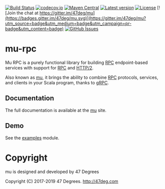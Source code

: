 
[comment]: # (Start Badges)

[![Build Status](https://travis-ci.org/higherkindness/mu.svg?branch=master)](https://travis-ci.org/higherkindness/mu) [![codecov.io](http://codecov.io/gh/higherkindness/mu/branch/master/graph/badge.svg)](http://codecov.io/gh/higherkindness/mu) [![Maven Central](https://img.shields.io/badge/maven%20central-0.18.0-green.svg)](https://oss.sonatype.org/#nexus-search;gav~io.higherkindness~mu*) [![Latest version](https://img.shields.io/badge/mu-0.18.0-green.svg)](https://index.scala-lang.org/higherkindness/mu) [![License](https://img.shields.io/badge/license-Apache%202-blue.svg)](https://raw.githubusercontent.com/higherkindness/mu/master/LICENSE) [![Join the chat at https://gitter.im/47deg/mu](https://badges.gitter.im/47deg/mu.svg)](https://gitter.im/47deg/mu?utm_source=badge&utm_medium=badge&utm_campaign=pr-badge&utm_content=badge) [![GitHub Issues](https://img.shields.io/github/issues/higherkindness/mu.svg)](https://github.com/higherkindness/mu/issues)

[comment]: # (End Badges)

# mu-rpc

Mu RPC is a purely functional library for building [RPC] endpoint-based services with support for [RPC] and [HTTP/2].

Also known as [mu], it brings the ability to combine [RPC] protocols, services, and clients in your Scala program, thanks to [gRPC].

## Documentation

The full documentation is available at the [mu](https://higherkindness.github.io/mu) site.

## Demo

See the [examples](/modules/examples) module.

[RPC]: https://en.wikipedia.org/wiki/Remote_procedure_call
[HTTP/2]: https://http2.github.io/
[gRPC]: https://grpc.io/
[mu]: https://higherkindness.github.io/mu/
[frees-config]: http://frees.io/docs/patterns/config/

[comment]: # (Start Copyright)
# Copyright

mu is designed and developed by 47 Degrees

Copyright (C) 2017-2019 47 Degrees. <http://47deg.com>

[comment]: # (End Copyright)